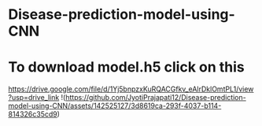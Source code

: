 # Disease-prediction-model-using-CNN
# To download model.h5 click on this 
https://drive.google.com/file/d/1Yj5bnpzxKuRQACGfkv_eAlrDklOmtPL1/view?usp=drive_link
!(https://github.com/JyotiPrajapati12/Disease-prediction-model-using-CNN/assets/142525127/3d8619ca-293f-4037-b114-814326c35cd9)
